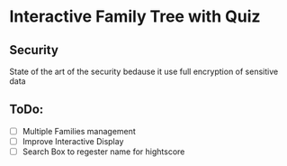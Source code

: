 # Interactive Family Tree with Quiz

## Security

State of the art of the security bedause it use full encryption of sensitive data

## ToDo:

- [ ] Multiple Families management
- [ ] Improve Interactive Display
- [ ] Search Box to regester name for hightscore